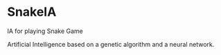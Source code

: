 # SnakeIA
IA for playing Snake Game

Artificial Intelligence based on a genetic algorithm and a neural network.
